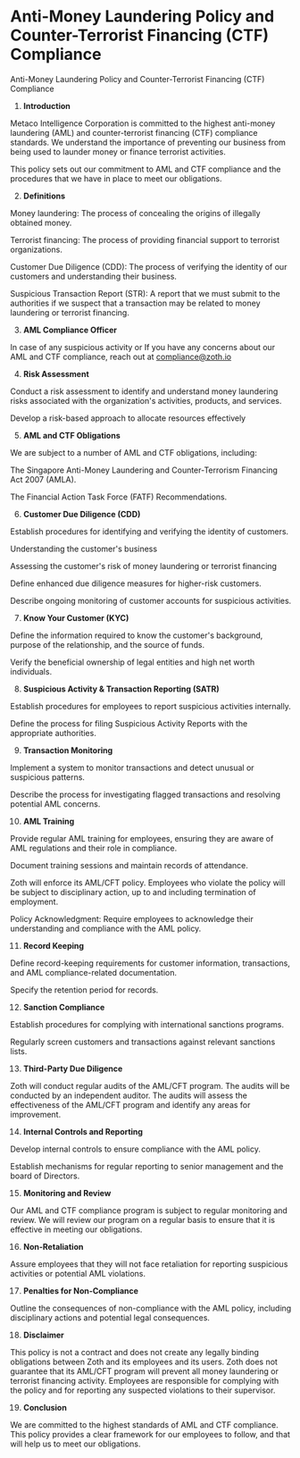 # Anti-Money Laundering Policy and Counter-Terrorist Financing (CTF) Compliance

Anti-Money Laundering Policy and Counter-Terrorist Financing (CTF) Compliance

1. **Introduction**

Metaco Intelligence Corporation is committed to the highest anti-money laundering (AML) and counter-terrorist financing (CTF) compliance standards. We understand the importance of preventing our business from being used to launder money or finance terrorist activities.

This policy sets out our commitment to AML and CTF compliance and the procedures that we have in place to meet our obligations.

2. **Definitions**

Money laundering: The process of concealing the origins of illegally obtained money.&#x20;

Terrorist financing: The process of providing financial support to terrorist organizations.&#x20;

Customer Due Diligence (CDD): The process of verifying the identity of our customers and understanding their business.&#x20;

Suspicious Transaction Report (STR): A report that we must submit to the authorities if we suspect that a transaction may be related to money laundering or terrorist financing.

3. **AML Compliance Officer**

In case of any suspicious activity or If you have any concerns about our AML and CTF compliance, reach out at compliance@zoth.io

4. **Risk Assessment**

Conduct a risk assessment to identify and understand money laundering risks associated with the organization's activities, products, and services.

Develop a risk-based approach to allocate resources effectively

5. **AML and CTF Obligations**

We are subject to a number of AML and CTF obligations, including:

The Singapore Anti-Money Laundering and Counter-Terrorism Financing Act 2007 (AMLA).

The Financial Action Task Force (FATF) Recommendations.&#x20;

6. **Customer Due Diligence (CDD)**

Establish procedures for identifying and verifying the identity of customers.

Understanding the customer's business

Assessing the customer's risk of money laundering or terrorist financing

Define enhanced due diligence measures for higher-risk customers.

Describe ongoing monitoring of customer accounts for suspicious activities.

7. **Know Your Customer (KYC)**

Define the information required to know the customer's background, purpose of the relationship, and the source of funds.

Verify the beneficial ownership of legal entities and high net worth individuals.

8. **Suspicious Activity & Transaction Reporting (SATR)**

Establish procedures for employees to report suspicious activities internally.

Define the process for filing Suspicious Activity Reports with the appropriate authorities.

9. **Transaction Monitoring**

Implement a system to monitor transactions and detect unusual or suspicious patterns.

Describe the process for investigating flagged transactions and resolving potential AML concerns.

10. **AML Training**

Provide regular AML training for employees, ensuring they are aware of AML regulations and their role in compliance.

Document training sessions and maintain records of attendance.

Zoth will enforce its AML/CFT policy. Employees who violate the policy will be subject to disciplinary action, up to and including termination of employment.

Policy Acknowledgment: Require employees to acknowledge their understanding and compliance with the AML policy.

11. **Record Keeping**

Define record-keeping requirements for customer information, transactions, and AML compliance-related documentation.

Specify the retention period for records.

12. **Sanction Compliance**

Establish procedures for complying with international sanctions programs.

Regularly screen customers and transactions against relevant sanctions lists.

13. **Third-Party Due Diligence**

Zoth will conduct regular audits of the AML/CFT program. The audits will be conducted by an independent auditor. The audits will assess the effectiveness of the AML/CFT program and identify any areas for improvement.

14. **Internal Controls and Reporting**

Develop internal controls to ensure compliance with the AML policy.

Establish mechanisms for regular reporting to senior management and the board of Directors.

15. **Monitoring and Review**

Our AML and CTF compliance program is subject to regular monitoring and review. We will review our program on a regular basis to ensure that it is effective in meeting our obligations.

16. **Non-Retaliation**

Assure employees that they will not face retaliation for reporting suspicious activities or potential AML violations.

17. **Penalties for Non-Compliance**

Outline the consequences of non-compliance with the AML policy, including disciplinary actions and potential legal consequences.

18. **Disclaimer**

This policy is not a contract and does not create any legally binding obligations between Zoth and its employees and its users. Zoth does not guarantee that its AML/CFT program will prevent all money laundering or terrorist financing activity. Employees are responsible for complying with the policy and for reporting any suspected violations to their supervisor.

19. **Conclusion**

We are committed to the highest standards of AML and CTF compliance. This policy provides a clear framework for our employees to follow, and that will help us to meet our obligations.

